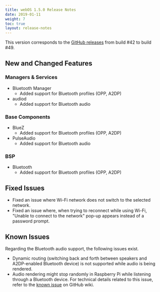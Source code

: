 ```yaml
---
title: webOS 1.5.0 Release Notes
date: 2019-01-11
weight: 7
toc: true
layout: release-notes
---
```


This version corresponds to the [GitHub releases](https://github.com/webosose/build-webos/releases) from build #42 to build #49.

## New and Changed Features

### Managers & Services

* Bluetooth Manager
    * Added support for Bluetooth profiles (OPP, A2DP)
* audiod
    * Added support for Bluetooth audio

### Base Components

* BlueZ
    * Added support for Bluetooth profiles (OPP, A2DP)
* PulseAudio
    * Added support for Bluetooth audio

### BSP

* Bluetooth
    * Added support for Bluetooth profiles (OPP, A2DP)

## Fixed Issues

* Fixed an issue where Wi-Fi network does not switch to the selected network.
* Fixed an issue where, when trying to reconnect while using Wi-Fi, "Unable to connect to the network" pop-up appears instead of a password prompt.

## Known Issues

Regarding the Bluetooth audio support, the following issues exist.

* Dynamic routing (switching back and forth between speakers and A2DP-enabled Bluetooth device) is not supported while audio is being rendered.
* Audio rendering might stop randomly in Raspberry Pi while listening through a Bluetooth device. For technical details related to this issue, refer to the [known issue](https://github.com/webosose/pulseaudio-webos/wiki) on GitHub wiki.
